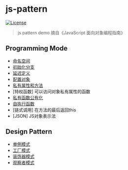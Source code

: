 # js-pattern
[![License](https://img.shields.io/badge/license-MIT-blue.svg?style=flat)](http://opensource.org/licenses/MIT "Feel free to contribute.") 

> js pattern demo
> 摘自《JavaScript 面向对象编程指南》

## Programming Mode
- [命名空间](./src/programming-mode/namespace.js)
- [初始化分支](./src/programming-mode/init-branch.js)
- [延迟定义](./src/programming-mode/delay-define.js)
- [配置对象](./src/programming-mode/config-object.js)
- [私有属性和方法](./src/programming-mode/private-prop.js)
- [特权函数] 可以访问对象私有属性的函数
- [私有函数公有化](./src/programming-mode/private2public.js)
- [自执行函数](./src/programming-mode/IIFE.js)
- [链式调用] 在方法的最后返回this
- [JSON] JS对象表示法

## Design Pattern
- [单例模式](./src/design-patterns/singleton.js)
- [工厂模式](./src/design-patterns/factory.js)
- [装饰器模式](./src/design-patterns/decorator.js)
- [观察者模式](./src/design-patterns/pubsub.js)